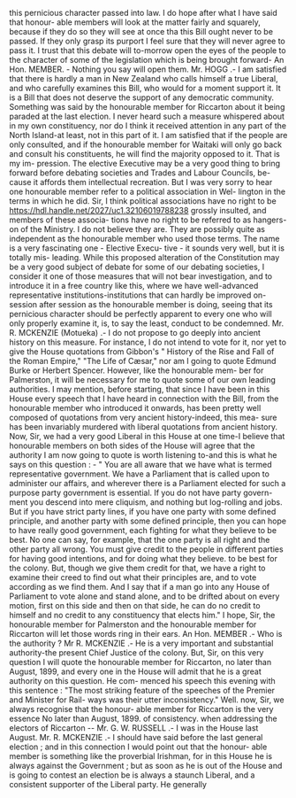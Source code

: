 this pernicious character passed into law. I do hope after what I have said that honour- able members will look at the matter fairly and squarely, because if they do so they will see at once tha this Bill ought never to be passed. If they only grasp its purport I feel sure that they will never agree to pass it. I trust that this debate will to-morrow open the eyes of the people to the character of some of the legislation which is being brought forward- An Hon. MEMBER. - Nothing you say will open them. Mr. HOGG .- I am satisfied that there is hardly a man in New Zealand who calls himself a true Liberal, and who carefully examines this Bill, who would for a moment support it. It is a Bill that does not deserve the support of any democratic community. Something was said by the honourable member for Riccarton about it being paraded at the last election. I never heard such a measure whispered about in my own constituency, nor do I think it received attention in any part of the North Island-at least, not in this part of it. I am satisfied that if the people are only consulted, and if the honourable member for Waitaki will only go back and consult his constituents, he will find the majority opposed to it. That is my im- pression. The elective Executive may be a very good thing to bring forward before debating societies and Trades and Labour Councils, be- cause it affords them intellectual recreation. But I was very sorry to hear one honourable member refer to a political association in Wel- lington in the terms in which he did. Sir, I think political associations have no right to be https://hdl.handle.net/2027/uc1.32106019788238 grossly insulted, and members of these associa- tions have no right to be referred to as hangers- on of the Ministry. I do not believe they are. They are possibly quite as independent as the honourable member who used those terms. The name is a very fascinating one - Elective Execu- tive - it sounds very well, but it is totally mis- leading. While this proposed alteration of the Constitution may be a very good subject of debate for some of our debating societies, I consider it one of those measures that will not bear investigation, and to introduce it in a free country like this, where we have well-advanced representative institutions-institutions that can hardly be improved on-session after session as the honourable member is doing, seeing that its pernicious character should be perfectly apparent to every one who will only properly examine it, is, to say the least, conduct to be condemned. Mr. R. MCKENZIE (Motueka) .- I do not propose to go deeply into ancient history on this measure. For instance, I do not intend to vote for it, nor yet to give the House quotations from Gibbon's " History of the Rise and Fall of the Roman Empire," "The Life of Cæsar," nor am I going to quote Edmund Burke or Herbert Spencer. However, like the honourable mem- ber for Palmerston, it will be necessary for me to quote some of our own leading authorities. I may mention, before starting, that since I have been in this House every speech that I have heard in connection with the Bill, from the honourable member who introduced it onwards, has been pretty well composed of quotations from very ancient history-indeed, this mea- sure has been invariably murdered with liberal quotations from ancient history. Now, Sir, we had a very good Liberal in this House at one time-I believe that honourable members on both sides of the House will agree that the authority I am now going to quote is worth listening to-and this is what he says on this question : - " You are all aware that we have what is termed representative government. We have a Parliament that is called upon to administer our affairs, and wherever there is a Parliament elected for such a purpose party government is essential. If you do not have party govern- ment you descend into mere cliquism, and nothing but log-rolling and jobs. But if you have strict party lines, if you have one party with some defined principle, and another party with some defined principle, then you can hope to have really good government, each fighting for what they believe to be best. No one can say, for example, that the one party is all right and the other party all wrong. You must give credit to the people in different parties for having good intentions, and for doing what they believe. to be best for the colony. But, though we give them credit for that, we have a right to examine their creed to find out what their principles are, and to vote according as we find them. And I say that if a man go into any House of Parliament to vote alone and stand alone, and to be drifted about on every motion, first on this side and then on that side, he can do no credit to himself and no credit to any constituency that elects him." I hope, Sir, the honourable member for Palmerston and the honourable member for Riccarton will let those words ring in their ears. An Hon. MEMBER .- Who is the authority ? Mr R. MCKENZIE .- He is a very important and substantial authority-the present Chief Justice of the colony. But, Sir, on this very question I will quote the honourable member for Riccarton, no later than August, 1899, and every one in the House will admit that he is a great authority on this question. He com- menced his speech this evening with this sentence : "The most striking feature of the speeches of the Premier and Minister for Rail- ways was their utter inconsistency." Well. now, Sir, we always recognise that the honour- able member for Riccarton is the very essence No later than August, 1899. of consistency. when addressing the electors of Riccarton -- Mr. G. W. RUSSELL .- I was in the House last August. Mr. R. MCKENZIE .- I should have said before the last general election ; and in this connection I would point out that the honour- able member is something like the proverbial Irishman, for in this House he is always against the Government ; but as soon as he is out of the House and is going to contest an election be is always a staunch Liberal, and a consistent supporter of the Liberal party. He generally 